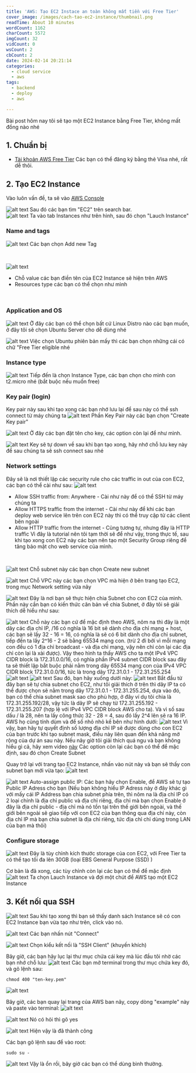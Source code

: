 ```yaml
---
title: 'AWS: Tạo EC2 Instace an toàn không mất tiền với Free Tier'
cover_image: /images/cach-tao-ec2-instance/thumbnail.png
readTime: About 10 minutes
wordCount: 1162
charCount: 5572
imgCount: 32
vidCount: 0
wsCount: 2
cbCount: 2
date: 2024-02-14 20:21:14
categories:
  - cloud service
  - aws
tags:
  - backend
  - deploy
  - aws

---
```

Bài post hôm nay tôi sẽ tạo một EC2 Instance bằng Free Tier, không mất đồng nào nhé
## 1. Chuẩn bị
- [Tài khoản AWS Free Tier](https://aws.amazon.com/free)
Các bạn có thể đăng ký bằng thẻ Visa nhé, rất dễ thôi.
## 2. Tạo EC2 Instance
Vào luôn vấn đề, ta sẽ vào [AWS Console](https://console.aws.amazon.com/console/home) 

![alt text](/images/cach-tao-ec2-instance/1image.png)
Sau đó các bạn tìm "EC2" trên search bar.
<br>
![alt text](</images/cach-tao-ec2-instance/Screenshot from 2024-02-14 20-48-07.png>)
Ta vào tab Instances như trên hình, sau đó chọn "Lauch Instance"
<br>
### Name and tags

![alt text](/images/cach-tao-ec2-instance/image.png)
Các bạn chọn Add new Tag

<br>


![alt text](/images/cach-tao-ec2-instance/image-1.png)
- Chỗ value các bạn điền tên của EC2 Instance sẽ hiện trên AWS
- Resources type các bạn có thể chọn như mình
<br>

### Application and OS
![alt text](/images/cach-tao-ec2-instance/1image-2.png)
Ở đây các bạn có thể chọn bất cứ Linux Distro nào các bạn muốn, ở đây tôi sẽ chọn Ubuntu Server cho dễ dùng nhé
<br>

![alt text](/images/cach-tao-ec2-instance/1image-3.png)
Việc chọn Ubuntu phiên bản mấy thì các bạn chọn những cái có chữ "Free Tier eligible nhé
<br>

### Instance type
![alt text](/images/cach-tao-ec2-instance/1image-5.png)
Tiếp đến là chọn Instance Type, các bạn chọn cho mình con t2.micro nhé (bắt buộc nếu muốn free)
<br>

### Key pair (login) 
Key pair này sau khi tạo xong các bạn nhớ lưu lại để sau này có thể ssh connect từ máy chúng ta
![alt text](/images/cach-tao-ec2-instance/1image-4.png)
Phần Key Pair này các bạn chọn "Create Key pair"
<br>

![alt text](/images/cach-tao-ec2-instance/1image-6.png)
Ở đây các bạn đặt tên cho key, các option còn lại để như mình.
<br>

![alt text](/images/cach-tao-ec2-instance/1image-7.png)
Key sẽ tự down về sau khi bạn tạo xong, hãy nhớ chỗ lưu key này để sau chúng ta sẽ ssh connect sau nhé
<br>

### Network settings 
Đây sẽ là nơi thiết lập các security rule cho các traffic in out của con EC2, các bạn có thể cài như sau:
![alt text](/images/cach-tao-ec2-instance/1image-8.png)
- Allow SSH traffic from: Anywhere - Cài như này để có thể SSH từ máy chúng ta
- Allow HTTPS traffic from the internet - Cài như này để khi các bạn deploy web service lên trên con EC2 này thì có thể truy cập từ các client bên ngoài
- Allow HTTP traffic from the internet - Cũng tương tự, nhưng đây là HTTP traffic
Vì đây là tutorial nên tôi tạm thời sẽ để như vậy, trong thực tế, sau khi tạo xong con EC2 này các bạn nên tạo một Security Group riêng để tăng bảo mật cho web service của mình.
<br>

![alt text](/images/cach-tao-ec2-instance/image-2.png)
Chỗ subnet này các bạn chọn Create new subnet
<br>

![alt text](/images/cach-tao-ec2-instance/image-3.png)
Chỗ VPC này các bạn chọn VPC mà hiện ở bên trang tạo EC2, trong mục Network setting vừa nãy
<br>

![alt text](/images/cach-tao-ec2-instance/image-6.png)
Đây là nơi bạn sẽ thực hiện chia Subnet cho con EC2 của mình. Phần này cần bạn có kiến thức căn bản về chia Subnet, ở đây tôi sẽ giải thích dễ hiểu như sau:
<br>

![alt text](/images/cach-tao-ec2-instance/image-7.png)
Chỗ này các bạn cứ để mặc định theo AWS, nôm na thì đây là một dãy các địa chỉ IP, /16 có nghĩa là 16 bit sẽ dành cho địa chỉ mạng + host, các bạn sẽ lấy 32 - 16 = 16, có nghĩa là sẽ có 6 bit dành cho địa chỉ subnet, tiếp đến ta lấy 2^16 - 2 sẽ bằng 65534 mạng con. (trừ 2 đi bởi vì mỗi mạng con đều có 1 địa chỉ broadcast - và địa chỉ mạng, vậy nên chỉ còn lại các địa chỉ còn lại là xài được).
Vậy theo hình ta thấy AWS cho ta một IPv4 VPC CIDR block là 172.31.0.0/16, có nghĩa phần IPv4 subnet CIDR block sau đây ta sẽ thiết lập bắt buộc phải nằm trong dãy 65534 mạng con của IPv4 VPC CIDR block 172.31.0.0/16, tức là trong dãy 172.31.0.1 - 172.31.255.254
![alt text](/images/cach-tao-ec2-instance/image-9.png)
![alt text](/images/cach-tao-ec2-instance/image-8.png)
Sau đó, bạn hãy xuống dưới này:
![alt text](/images/cach-tao-ec2-instance/image-10.png)
Bắt đầu từ đây bạn sẽ tự chia subnet cho EC2, như tôi giải thích ở trên thì dãy IP ta có thể được chọn sẽ nằm trong dãy 172.31.0.1 - 172.31.255.254, dựa vào đó, bạn có thể chia subnet mask sao cho phù hợp, ở đây ví dụ tôi chia là 172.31.255.192/28, vậy tức là dãy IP sẽ chạy từ 172.31.255.192 - 172.31.255.207 (hợp lệ với IPv4 VPC CIDR block AWS cho ta). Và vì số sau dấu / là 28, nên ta lấy công thức 32 - 28 = 4, sau đó lấy 2^4 lên sẽ ra 16 IP. AWS họ cũng tính dùm và để số nhỏ nhỏ kế bên như hình dưới:
![alt text](/images/cach-tao-ec2-instance/image-11.png)
Vì vậy, bạn hãy tự quyết định số lượng địa chỉ IP sẽ được dùng cho con EC2 của bạn trước khi tạo subnet mask, điều này liên quan đến khả năng mở rộng của dự án sau này.
Nếu nãy giờ tôi giải thích quá ngu và bạn không hiểu gì cả, hãy xem video [này](https://www.youtube.com/watch?v=AKQ7FdEuWz4)
Các option còn lại các bạn có thể để mặc định, sau đó chọn Create Subnet

Quay trở lại với trang tạo EC2 Instance, nhấn vào nút này và bạn sẽ thấy con subnet bạn mới vừa tạo:
![alt text](/images/cach-tao-ec2-instance/image-12.png)


![alt text](/images/cach-tao-ec2-instance/image-13.png)
Auto-assign public IP: Các bạn hãy chọn Enable, để AWS sẽ tự tạo Public IP Adress cho bạn (Nếu bạn không hiểu IP Adress này ở đây khác gì với mấy cái IP Address bạn chia subnet phía trên, thì nôm na là địa chỉ IP có 2 loại chính là địa chỉ public và địa chỉ riêng, địa chỉ mà bạn chọn Enable ở đây là địa chỉ public - địa chỉ mà nó tồn tại trên thế giới bên ngoài, và thế giới bên ngoài sẽ giao tiếp với con EC2 của bạn thông qua địa chỉ này, còn địa chỉ IP mà bạn chia subnet là địa chỉ riêng, tức địa chỉ chỉ dùng trong LAN của bạn mà thôi)

### Configure storage 
![alt text](/images/cach-tao-ec2-instance/1image-9.png)
Đây là tùy chỉnh kích thước storage của con EC2, với Free Tier ta có thể tạo tối đa lên 30GB (loại EBS General Purpose (SSD) )

Cơ bản là đã xong, các tùy chỉnh còn lại các bạn có thể để mặc định
![alt text](/images/cach-tao-ec2-instance/1image-10.png)
Ta chọn Lauch Instance và đợi một chút để AWS tạo một EC2 Instance


## 3. Kết nối qua SSH 
![alt text](/images/cach-tao-ec2-instance/image-14.png)
Sau khi tạo xong thì bạn sẽ thấy danh sách Instance sẽ có con EC2 Instance bạn vừa tạo như trên, click vào nó.

![alt text](/images/cach-tao-ec2-instance/image-15.png)
Các bạn nhấn nút "Connect"

![alt text](/images/cach-tao-ec2-instance/image-16.png)
Chọn kiểu kết nối là "SSH Client" (khuyến khích)

Bây giờ, các bạn hãy lục lại thư mục chứa cái key mà lúc đầu tôi nhờ các bạn nhớ chỗ lưu:
![alt text](/images/cach-tao-ec2-instance/image-17.png)
Các bạn mở terminal trong thư mục chứa key đó, và gõ lệnh sau:
```
chmod 400 "ten-key.pem"
```
![alt text](/images/cach-tao-ec2-instance/image-18.png)

Bây giờ, các bạn quay lại trang của AWS ban nãy, copy dòng "example" này và paste vào terminal:
![alt text](/images/cach-tao-ec2-instance/image-19.png)

![alt text](/images/cach-tao-ec2-instance/image-20.png)
Nó có hỏi thì gõ yes

![alt text](/images/cach-tao-ec2-instance/image-21.png)
Hiện vậy là đã thành công

Các bạn gõ lệnh sau để vào root:
```
sudo su -
```

![alt text](/images/cach-tao-ec2-instance/image-22.png)
Vậy là ổn rồi, bây giờ các bạn có thể dùng bình thường.

